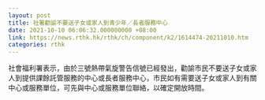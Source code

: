 ```yaml
---
layout: post
title: 社署勸諭不要送子女或家人到青少年／長者服務中心
date: 2021-10-10 06:06:32.000000000 +08:00
link: https://news.rthk.hk/rthk/ch/component/k2/1614474-20211010.htm
categories: rthk
---
```


社會福利署表示，由於三號熱帶氣旋警告信號已經發出，勸諭市民不要送子女或家人到提供課餘託管服務的中心或長者服務中心，市民如有需要送子女或家人到有關中心或服務單位，可先與中心或服務單位聯絡，以確定開放時間。
